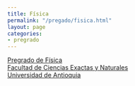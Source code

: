 ```yaml
---
title: Física
permalink: "/pregado/fisica.html"
layout: page
categories:
- pregrado
---
```


[Pregrado de Física](http://www.udea.edu.co/wps/portal/udea/web/inicio/unidades-academicas/ciencias-exactas-naturales/estudiar-facultad/pregrados/fisica/)<br/>
[Facultad de Ciencias Exactas y Naturales](http://www.udea.edu.co/wps/portal/udea/web/inicio/unidades-academicas/ciencias-exactas-naturales/)<br/>
[Universidad de Antioquia](http://www.udea.edu.co)<br/>

